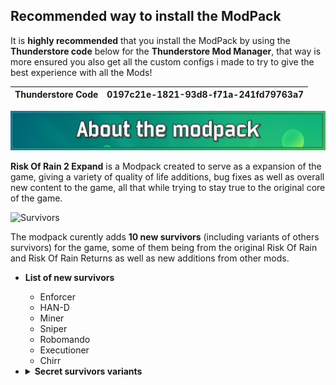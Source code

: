 ## Recommended way to install the ModPack
It is **highly recommended** that you install the ModPack by using the **Thunderstore code** below for the **Thunderstore Mod Manager**, that way is more ensured you also get all the custom configs i made to try to give the best experience with all the Mods!

| Thunderstore Code | 0197c21e-1821-93d8-f71a-241fd79763a7
| -- | -- |

![About](https://github.com/RayDimn/Risk_Of_Rain_2_Expand/blob/main/Banners/AboutBanner.png)

**Risk Of Rain 2 Expand** is a Modpack created to serve as a expansion of the game, giving a variety of quality of life additions, bug fixes as well as overall new content to the game, all that while trying to stay true to the original core of the game.

![Survivors](https://github.com/RayDimn/Risk_Of_Rain_2_Expand/blob/main/Banners/SurvivorsBanner.gif)

The modpack curently adds **10 new survivors** (including variants of others survivors) for the game, some of them being from the original Risk Of Rain and Risk Of Rain Returns as well as new additions from other mods.

* **List of new survivors**

  * Enforcer
  * HAN-D
  * Miner
  * Sniper
  * Robomando
  * Executioner
  * Chirr

* <details><summary><b>Secret survivors variants</b></summary>
 
  * Nemesis Commando
  * Nemesis Mercenary
  * Nemesis Enforcer
    
</details>

